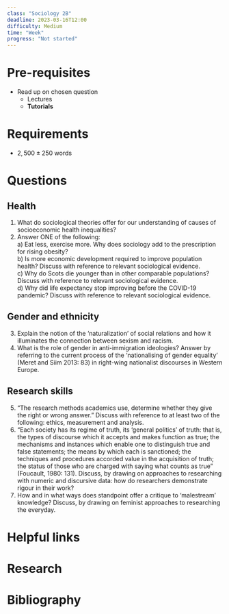 ```yaml
---
class: "Sociology 2B"
deadline: 2023-03-16T12:00
difficulty: Medium
time: "Week"
progress: "Not started"
---
```


# Pre-requisites
- Read up on chosen question
	- Lectures
	- **Tutorials**

# Requirements
- $2,500 \pm 250$ words

# Questions
## Health
1. What do sociological theories offer for our understanding of causes of  
socioeconomic health inequalities?
2. Answer ONE of the following:  
	a) Eat less, exercise more. Why does sociology add to the prescription for rising obesity?  
	b) Is more economic development required to improve population health? Discuss with reference to relevant sociological evidence.  
	c) Why do Scots die younger than in other comparable populations? Discuss with reference to relevant sociological evidence.  
	d) Why did life expectancy stop improving before the COVID-19 pandemic? Discuss with reference to relevant sociological evidence.

## Gender and ethnicity
3. Explain the notion of the ‘naturalization’ of social relations and how it illuminates the connection between sexism and racism.
4. What is the role of gender in anti-immigration ideologies? Answer by referring to the current process of the ‘nationalising of gender equality’ (Meret and Siim 2013: 83) in right-wing nationalist discourses in Western Europe.

## Research skills
5. “The research methods academics use, determine whether they give the right or wrong answer.” Discuss with reference to at least two of the following: ethics, measurement and analysis.
6. “Each society has its regime of truth, its ‘general politics’ of truth: that is, the types of discourse which it accepts and makes function as true; the mechanisms and instances which enable one to distinguish true and false statements; the means by which each is sanctioned; the techniques and procedures accorded value in the acquisition of truth; the status of those who are charged with saying what counts as true” (Foucault, 1980: 131). Discuss, by drawing on approaches to researching with numeric and discursive data: how do researchers demonstrate rigour in their work?
7. How and in what ways does standpoint offer a critique to ‘malestream’   knowledge? Discuss, by drawing on feminist approaches to researching the everyday.

# Helpful links

# Research

# Bibliography
